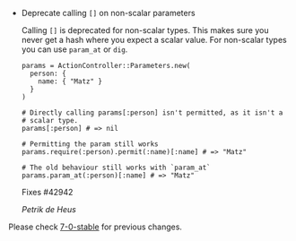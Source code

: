 *   Deprecate calling `[]` on non-scalar parameters

    Calling `[]` is deprecated for non-scalar types.
    This makes sure you never get a hash where you expect a scalar value.
    For non-scalar types you can use `param_at` or `dig`.

        params = ActionController::Parameters.new(
          person: {
            name: { "Matz" }
          }
        )

        # Directly calling params[:person] isn't permitted, as it isn't a
        # scalar type.
        params[:person] # => nil

        # Permitting the param still works
        params.require(:person).permit(:name)[:name] # => "Matz"

        # The old behaviour still works with `param_at`
        params.param_at(:person)[:name] # => "Matz"

    Fixes #42942

    *Petrik de Heus*

Please check [7-0-stable](https://github.com/rails/rails/blob/7-0-stable/actionpack/CHANGELOG.md) for previous changes.
